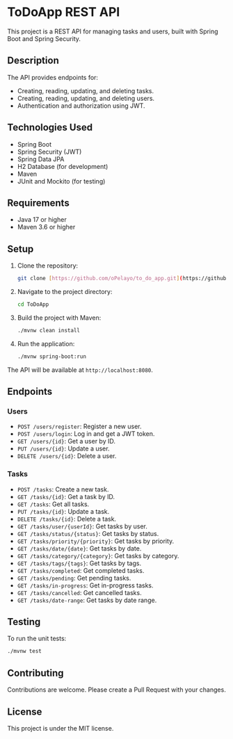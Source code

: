 # ToDoApp REST API

This project is a REST API for managing tasks and users, built with Spring Boot and Spring Security.

## Description

The API provides endpoints for:

* Creating, reading, updating, and deleting tasks.
* Creating, reading, updating, and deleting users.
* Authentication and authorization using JWT.

## Technologies Used

* Spring Boot
* Spring Security (JWT)
* Spring Data JPA
* H2 Database (for development)
* Maven
* JUnit and Mockito (for testing)

## Requirements

* Java 17 or higher
* Maven 3.6 or higher

## Setup

1.  Clone the repository:

    ```bash
    git clone [https://github.com/oPelayo/to_do_app.git](https://github.com/oPelayo/to_do_app.git)
    ```

2.  Navigate to the project directory:

    ```bash
    cd ToDoApp
    ```

3.  Build the project with Maven:

    ```bash
    ./mvnw clean install
    ```

4.  Run the application:

    ```bash
    ./mvnw spring-boot:run
    ```

The API will be available at `http://localhost:8080`.

## Endpoints

### Users

* `POST /users/register`: Register a new user.
* `POST /users/login`: Log in and get a JWT token.
* `GET /users/{id}`: Get a user by ID.
* `PUT /users/{id}`: Update a user.
* `DELETE /users/{id}`: Delete a user.

### Tasks

* `POST /tasks`: Create a new task.
* `GET /tasks/{id}`: Get a task by ID.
* `GET /tasks`: Get all tasks.
* `PUT /tasks/{id}`: Update a task.
* `DELETE /tasks/{id}`: Delete a task.
* `GET /tasks/user/{userId}`: Get tasks by user.
* `GET /tasks/status/{status}`: Get tasks by status.
* `GET /tasks/priority/{priority}`: Get tasks by priority.
* `GET /tasks/date/{date}`: Get tasks by date.
* `GET /tasks/category/{category}`: Get tasks by category.
* `GET /tasks/tags/{tags}`: Get tasks by tags.
* `GET /tasks/completed`: Get completed tasks.
* `GET /tasks/pending`: Get pending tasks.
* `GET /tasks/in-progress`: Get in-progress tasks.
* `GET /tasks/cancelled`: Get cancelled tasks.
* `GET /tasks/date-range`: Get tasks by date range.

## Testing

To run the unit tests:

```bash
./mvnw test
```

## Contributing
Contributions are welcome. Please create a Pull Request with your changes.

## License
This project is under the MIT license.
